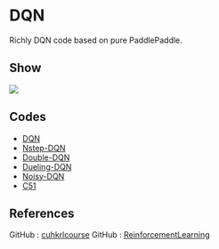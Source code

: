 # DQN

Richly DQN code based on pure PaddlePaddle.

## Show
![](../material/FlappyBird.gif)

## Codes
- [DQN](./dqn)
- [Nstep-DQN](./nstep_dqn)
- [Double-DQN](./double_dqn)
- [Dueling-DQN](./dueling_dqn)
- [Noisy-DQN](./dqn_noisy_networks)
- [C51](./categorical_dqn(C51))

## References
GitHub : [cuhkrlcourse](https://github.com/cuhkrlcourse)
GitHub : [ReinforcementLearning](https://github.com/yeyupiaoling/ReinforcementLearning)
